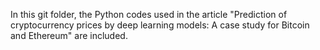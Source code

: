 In this git folder, the Python codes used in the article "Prediction of cryptocurrency prices by deep learning models: A case study for Bitcoin and Ethereum" are included.
